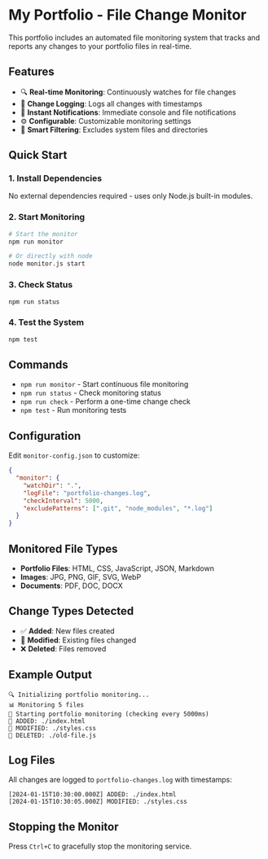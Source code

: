 # My Portfolio - File Change Monitor

This portfolio includes an automated file monitoring system that tracks and reports any changes to your portfolio files in real-time.

## Features

- 🔍 **Real-time Monitoring**: Continuously watches for file changes
- 📝 **Change Logging**: Logs all changes with timestamps
- 🚨 **Instant Notifications**: Immediate console and file notifications
- ⚙️ **Configurable**: Customizable monitoring settings
- 🎯 **Smart Filtering**: Excludes system files and directories

## Quick Start

### 1. Install Dependencies
No external dependencies required - uses only Node.js built-in modules.

### 2. Start Monitoring
```bash
# Start the monitor
npm run monitor

# Or directly with node
node monitor.js start
```

### 3. Check Status
```bash
npm run status
```

### 4. Test the System
```bash
npm test
```

## Commands

- `npm run monitor` - Start continuous file monitoring
- `npm run status` - Check monitoring status
- `npm run check` - Perform a one-time change check
- `npm test` - Run monitoring tests

## Configuration

Edit `monitor-config.json` to customize:

```json
{
  "monitor": {
    "watchDir": ".",
    "logFile": "portfolio-changes.log",
    "checkInterval": 5000,
    "excludePatterns": [".git", "node_modules", "*.log"]
  }
}
```

## Monitored File Types

- **Portfolio Files**: HTML, CSS, JavaScript, JSON, Markdown
- **Images**: JPG, PNG, GIF, SVG, WebP
- **Documents**: PDF, DOC, DOCX

## Change Types Detected

- ✅ **Added**: New files created
- 🔄 **Modified**: Existing files changed
- ❌ **Deleted**: Files removed

## Example Output

```
🔍 Initializing portfolio monitoring...
📊 Monitoring 5 files
🚀 Starting portfolio monitoring (checking every 5000ms)
📁 ADDED: ./index.html
📁 MODIFIED: ./styles.css
📁 DELETED: ./old-file.js
```

## Log Files

All changes are logged to `portfolio-changes.log` with timestamps:

```
[2024-01-15T10:30:00.000Z] ADDED: ./index.html
[2024-01-15T10:30:05.000Z] MODIFIED: ./styles.css
```

## Stopping the Monitor

Press `Ctrl+C` to gracefully stop the monitoring service.